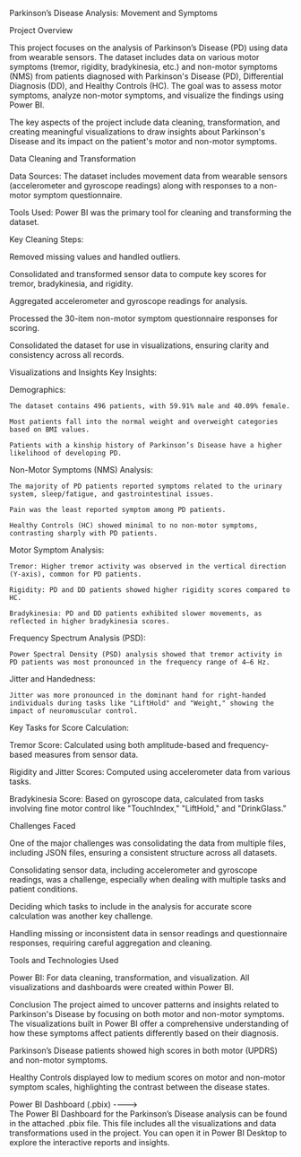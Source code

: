 
Parkinson’s Disease Analysis: Movement and Symptoms

Project Overview

This project focuses on the analysis of Parkinson’s Disease (PD) using data from wearable sensors. The dataset includes data on various motor symptoms (tremor, rigidity, bradykinesia, etc.) and non-motor symptoms (NMS) from patients diagnosed with Parkinson's Disease (PD), Differential Diagnosis (DD), and Healthy Controls (HC). The goal was to assess motor symptoms, analyze non-motor symptoms, and visualize the findings using Power BI.

The key aspects of the project include data cleaning, transformation, and creating meaningful visualizations to draw insights about Parkinson's Disease and its impact on the patient's motor and non-motor symptoms.


Data Cleaning and Transformation

Data Sources: The dataset includes movement data from wearable sensors (accelerometer and gyroscope readings) along with responses to a non-motor symptom questionnaire.

Tools Used: Power BI was the primary tool for cleaning and transforming the dataset.

Key Cleaning Steps:

Removed missing values and handled outliers.

Consolidated and transformed sensor data to compute key scores for tremor, bradykinesia, and rigidity.

Aggregated accelerometer and gyroscope readings for analysis.

Processed the 30-item non-motor symptom questionnaire responses for scoring.

Consolidated the dataset for use in visualizations, ensuring clarity and consistency across all records.

Visualizations and Insights
Key Insights:

Demographics:

    The dataset contains 496 patients, with 59.91% male and 40.09% female.

    Most patients fall into the normal weight and overweight categories based on BMI values.

    Patients with a kinship history of Parkinson’s Disease have a higher likelihood of developing PD.


Non-Motor Symptoms (NMS) Analysis:

    The majority of PD patients reported symptoms related to the urinary system, sleep/fatigue, and gastrointestinal issues.

    Pain was the least reported symptom among PD patients.

    Healthy Controls (HC) showed minimal to no non-motor symptoms, contrasting sharply with PD patients.


Motor Symptom Analysis:

    Tremor: Higher tremor activity was observed in the vertical direction (Y-axis), common for PD patients.

    Rigidity: PD and DD patients showed higher rigidity scores compared to HC.

    Bradykinesia: PD and DD patients exhibited slower movements, as reflected in higher bradykinesia scores.
    

Frequency Spectrum Analysis (PSD):

    Power Spectral Density (PSD) analysis showed that tremor activity in PD patients was most pronounced in the frequency range of 4–6 Hz.
    

Jitter and Handedness:

    Jitter was more pronounced in the dominant hand for right-handed individuals during tasks like "LiftHold" and "Weight," showing the impact of neuromuscular control.
    

Key Tasks for Score Calculation:

Tremor Score: Calculated using both amplitude-based and frequency-based measures from sensor data.

Rigidity and Jitter Scores: Computed using accelerometer data from various tasks.

Bradykinesia Score: Based on gyroscope data, calculated from tasks involving fine motor control like "TouchIndex," "LiftHold," and "DrinkGlass."

Challenges Faced

One of the major challenges was consolidating the data from multiple files, including JSON files, ensuring a consistent structure across all datasets.

Consolidating sensor data, including accelerometer and gyroscope readings, was a challenge, especially when dealing with multiple tasks and patient conditions.

Deciding which tasks to include in the analysis for accurate score calculation was another key challenge.

Handling missing or inconsistent data in sensor readings and questionnaire responses, requiring careful aggregation and cleaning.

Tools and Technologies Used

Power BI: For data cleaning, transformation, and visualization. All visualizations and dashboards were created within Power BI.


Conclusion
The project aimed to uncover patterns and insights related to Parkinson's Disease by focusing on both motor and non-motor symptoms. The visualizations built in Power BI offer a comprehensive understanding of how these symptoms affect patients differently based on their diagnosis.

Parkinson’s Disease patients showed high scores in both motor (UPDRS) and non-motor symptoms.

Healthy Controls displayed low to medium scores on motor and non-motor symptom scales, highlighting the contrast between the disease states.

Power BI Dashboard (.pbix)    ---->   
The Power BI Dashboard for the Parkinson’s Disease analysis can be found in the attached .pbix file. This file includes all the visualizations and data transformations used in the project. You can open it in Power BI Desktop to explore the interactive reports and insights.
